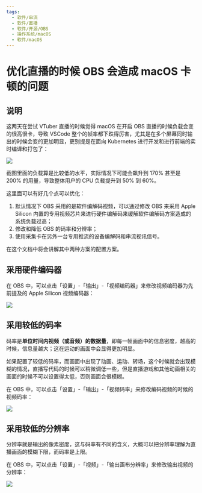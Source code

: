 ```yaml
---
tags:
  - 软件/串流
  - 软件/直播
  - 软件/开源/OBS
  - 操作系统/macOS
  - 软件/macOS
---
```

# 优化直播的时候 OBS 会造成 macOS 卡顿的问题

## 说明

这两天在尝试 VTuber 直播的时候觉得 macOS 在开启 OBS 直播的时候负载会变的很高很卡，导致 VSCode 整个的帧率都下跌得厉害，尤其是在多个屏幕同时输出的时候会变的更加明显，更别提是在面向 Kubernetes 进行开发和进行前端的实时编译和打包了：

![](./assets/reduce-system-load-when-streaming-with-obs-on-macos-1.png)

截图里面的负载算是比较低的水平，实际情况下可能会飙升到 170% 甚至是 200% 的用量，导致整体用户的 CPU 负载提升到 50% 到 60%。

这里面可以有好几个点可以优化：

1. 默认情况下 OBS 采用的是软件编解码视频，可以通过修改 OBS 来采用 Apple Silicon 内置的专用视频芯片来进行硬件编解码来缓解软件编解码方案造成的系统负载过高；
2. 修改和降低 OBS 的码率和分辨率；
3. 使用采集卡在另外一台专用推流的设备编解码和串流视讯信号。

在这个文档中将会讲解其中两种方案的配置方案。

## 采用硬件编码器

在 OBS 中，可以点击「设置」-「输出」-「视频编码器」来修改视频编码器为先前提及的 Apple Silicon 视频编码器：

![](./assets/reduce-system-load-when-streaming-with-obs-on-macos-2.png)

## 采用较低的码率

码率是**单位时间内视频（或音频）的数据量**，即每一帧画面中的信息密度，越高的时候，信息量越大；这在运动的画面中会显得更加明显。

如果配置了较低的码率，而画面中出现了动画、运动、转场，这个时候就会出现模糊的情况，直播写代码的时候可以稍微调低一些，但是直播游戏和其他动画相关的画面的时候不可以设置得太低，否则画面会很模糊。

在 OBS 中，可以点击「设置」-「输出」-「视频码率」来修改编码视频的时候的视频码率：

![](./assets/reduce-system-load-when-streaming-with-obs-on-macos-3.png)

## 采用较低的分辨率

分辨率就是输出的像素密度，这与码率有不同的含义，大概可以把分辨率理解为直播画面的模糊下限，而码率是上限。

在 OBS 中，可以点击「设置」-「视频」-「输出画布分辨率」来修改输出视频的分辨率：

![](./assets/reduce-system-load-when-streaming-with-obs-on-macos-4.png)
